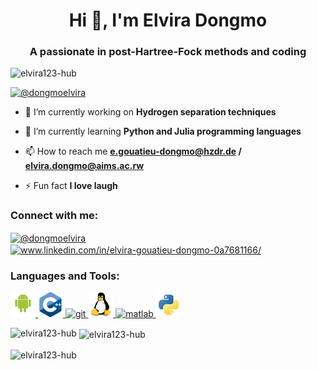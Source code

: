 <h1 align="center">Hi 👋, I'm Elvira Dongmo</h1>
<h3 align="center">A passionate in post-Hartree-Fock methods and coding</h3>

<p align="left"> <img src="https://komarev.com/ghpvc/?username=elvira123-hub&label=Profile%20views&color=0e75b6&style=flat" alt="elvira123-hub" /> </p>

<p align="left"> <a href="https://twitter.com/@dongmoelvira" target="blank"><img src="https://img.shields.io/twitter/follow/@dongmoelvira?logo=twitter&style=for-the-badge" alt="@dongmoelvira" /></a> </p>

- 🔭 I’m currently working on **Hydrogen separation techniques**

- 🌱 I’m currently learning **Python and Julia programming languages**

- 📫 How to reach me **e.gouatieu-dongmo@hzdr.de / elvira.dongmo@aims.ac.rw**

- ⚡ Fun fact **I love laugh**

<h3 align="left">Connect with me:</h3>
<p align="left">
<a href="https://twitter.com/@dongmoelvira" target="blank"><img align="center" src="https://raw.githubusercontent.com/rahuldkjain/github-profile-readme-generator/master/src/images/icons/Social/twitter.svg" alt="@dongmoelvira" height="30" width="40" /></a>
<a href="https://linkedin.com/in/www.linkedin.com/in/elvira-gouatieu-dongmo-0a7681166/" target="blank"><img align="center" src="https://raw.githubusercontent.com/rahuldkjain/github-profile-readme-generator/master/src/images/icons/Social/linked-in-alt.svg" alt="www.linkedin.com/in/elvira-gouatieu-dongmo-0a7681166/" height="30" width="40" /></a>
</p>

<h3 align="left">Languages and Tools:</h3>
<p align="left"> <a href="https://developer.android.com" target="_blank" rel="noreferrer"> <img src="https://raw.githubusercontent.com/devicons/devicon/master/icons/android/android-original-wordmark.svg" alt="android" width="40" height="40"/> </a> <a href="https://www.w3schools.com/cpp/" target="_blank" rel="noreferrer"> <img src="https://raw.githubusercontent.com/devicons/devicon/master/icons/cplusplus/cplusplus-original.svg" alt="cplusplus" width="40" height="40"/> </a> <a href="https://git-scm.com/" target="_blank" rel="noreferrer"> <img src="https://www.vectorlogo.zone/logos/git-scm/git-scm-icon.svg" alt="git" width="40" height="40"/> </a> <a href="https://www.linux.org/" target="_blank" rel="noreferrer"> <img src="https://raw.githubusercontent.com/devicons/devicon/master/icons/linux/linux-original.svg" alt="linux" width="40" height="40"/> </a> <a href="https://www.mathworks.com/" target="_blank" rel="noreferrer"> <img src="https://upload.wikimedia.org/wikipedia/commons/2/21/Matlab_Logo.png" alt="matlab" width="40" height="40"/> </a> <a href="https://www.python.org" target="_blank" rel="noreferrer"> <img src="https://raw.githubusercontent.com/devicons/devicon/master/icons/python/python-original.svg" alt="python" width="40" height="40"/> </a> </p>

<p><img align="left" src="https://github-readme-stats.vercel.app/api/top-langs?username=elvira123-hub&show_icons=true&locale=en&layout=compact" alt="elvira123-hub" /></p>

<p>&nbsp;<img align="center" src="https://github-readme-stats.vercel.app/api?username=elvira123-hub&show_icons=true&locale=en" alt="elvira123-hub" /></p>

<p><img align="center" src="https://github-readme-streak-stats.herokuapp.com/?user=elvira123-hub&" alt="elvira123-hub" /></p>
